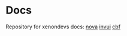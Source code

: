 # Docs
Repository for xenondevs docs: [nova](https://xenondevs.xyz/docs/nova/) [invui](https://xenondevs.xyz/docs/invui/) [cbf](https://xenondevs.xyz/docs/cbf/)
